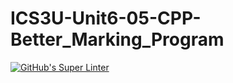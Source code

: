 # ICS3U-Unit6-05-CPP-Better_Marking_Program

[![GitHub's Super Linter](https://github.com/Mikayla-Barthelette-1/ICS3U-Unit6-05-CPP-Better_Marking_Program/workflows/GitHub's%20Super%20Linter/badge.svg)](https://github.com/Mikayla-Barthelette-1/ICS3U-Unit6-05-CPP-Better_Marking_Program/actions)
